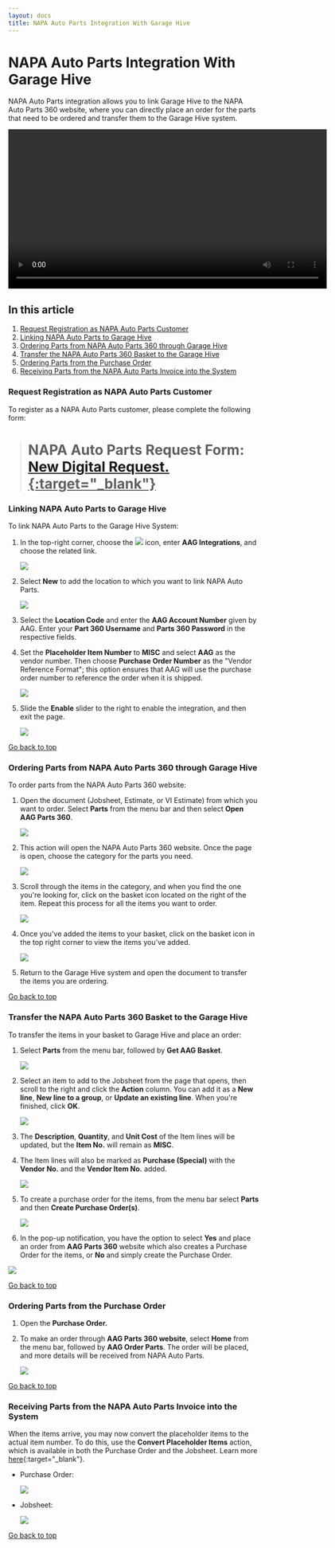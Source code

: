 ```yaml
---
layout: docs
title: NAPA Auto Parts Integration With Garage Hive
---
```


<a name="top"></a>

# NAPA Auto Parts Integration With Garage Hive
NAPA Auto Parts integration allows you to link Garage Hive to the NAPA Auto Parts 360 website, where you can directly place an order for the parts that need to be ordered and transfer them to the Garage Hive system.

<video width="640" controls>
  <source src="https://assets.allianceautomotive.co.uk/m/3638a199fca4a773/original/Parts360-introduction-presentation-GARAGE-HIVE.mp4" type="video/mp4">
  Your browser does not support the video tag.
</video>


## In this article
1. [Request Registration as NAPA Auto Parts Customer](#request-registration-as-napa-auto-parts-customer)
2. [Linking NAPA Auto Parts to Garage Hive](#linking-napa-auto-parts-to-garage-hive)
3. [Ordering Parts from NAPA Auto Parts 360 through Garage Hive](#ordering-parts-from-napa-auto-parts-360-through-garage-hive)
4. [Transfer the NAPA Auto Parts 360 Basket to the Garage Hive](#transfer-the-napa-auto-parts-360-basket-to-the-garage-hive)
5. [Ordering Parts from the Purchase Order](#ordering-parts-from-the-purchase-order)
6. [Receiving Parts from the NAPA Auto Parts Invoice into the System](#receiving-parts-from-the-napa-auto-parts-invoice-into-the-system)


### Request Registration as NAPA Auto Parts Customer
To register as a NAPA Auto Parts customer, please complete the following form:

   > # NAPA Auto Parts Request Form: <ins>[New Digital Request.](https://www.napaautoparts.co.uk/new-digital-request){:target="_blank"}</ins>

### Linking NAPA Auto Parts to Garage Hive
To link NAPA Auto Parts to the Garage Hive System:
1. In the top-right corner, choose the ![](media/search_icon.png) icon, enter **AAG Integrations**, and choose the related link.

   ![](media/garagehive-aag-integration1.png)

2. Select **New** to add the location to which you want to link NAPA Auto Parts.
   
   ![](media/garagehive-aag-integration2.png)
   
3. Select the **Location Code** and enter the **AAG Account Number** given by AAG. Enter your **Part 360 Username** and **Parts 360 Password** in the respective fields.
4. Set the **Placeholder Item Number** to **MISC** and select **AAG** as the vendor number. Then choose **Purchase Order Number** as the "Vendor Reference Format"; this option ensures that AAG will use the purchase order number to reference the order when it is shipped.

   ![](media/garagehive-aag-integration3.png)

5. Slide the **Enable** slider to the right to enable the integration, and then exit the page.

   ![](media/garagehive-aag-integration4.png)

[Go back to top](#top)


### Ordering Parts from NAPA Auto Parts 360 through Garage Hive
To order parts from the NAPA Auto Parts 360 website:
1. Open the document (Jobsheet, Estimate, or VI Estimate) from which you want to order. Select **Parts** from the menu bar and then select **Open AAG Parts 360**.

   ![](media/garagehive-aag-ordering-parts1.png)

2. This action will open the NAPA Auto Parts 360 website. Once the page is open, choose the category for the parts you need.

   ![](media/garagehive-aag-ordering-parts8.png)

3. Scroll through the items in the category, and when you find the one you're looking for, click on the basket icon located on the right of the item. Repeat this process for all the items you want to order.

   ![](media/garagehive-aag-ordering-parts9.png)

4. Once you've added the items to your basket, click on the basket icon in the top right corner to view the items you've added.

   ![](media/garagehive-aag-ordering-parts10.png)

5. Return to the Garage Hive system and open the document to transfer the items you are ordering.

[Go back to top](#top)


### Transfer the NAPA Auto Parts 360 Basket to the Garage Hive
To transfer the items in your basket to Garage Hive and place an order:
1. Select **Parts** from the menu bar, followed by **Get AAG Basket**.

   ![](media/garagehive-aag-ordering-parts2.png)

2. Select an item to add to the Jobsheet from the page that opens, then scroll to the right and click the **Action** column. You can add it as a **New line**, **New line to a group**, or **Update an existing line**. When you're finished, click **OK**.

   ![](media/garagehive-aag-ordering-parts3.png)

3. The **Description**, **Quantity**, and **Unit Cost** of the Item lines will be updated, but the **Item No.** will remain as **MISC**.
4. The Item lines will also be marked as **Purchase (Special)** with the **Vendor No.** and the **Vendor Item No.** added.

   ![](media/garagehive-aag-ordering-parts4.png)

5. To create a purchase order for the items, from the menu bar select **Parts** and then **Create Purchase Order(s)**.

   ![](media/garagehive-aag-ordering-parts5.png)

6.  In the pop-up notification, you have the option to select **Yes** and place an order from **AAG Parts 360** website which also creates a Purchase Order for the items, or **No** and simply create the Purchase Order.

   ![](media/garagehive-aag-ordering-parts6.png)

[Go back to top](#top)


### Ordering Parts from the Purchase Order
1. Open the **Purchase Order.**
2. To make an order through **AAG Parts 360 website**, select **Home** from the menu bar, followed by **AAG Order Parts**. The order will be placed, and more details will be received from NAPA Auto Parts.

   ![](media/garagehive-aag-ordering-parts7.png)

[Go back to top](#top)


### Receiving Parts from the NAPA Auto Parts Invoice into the System
When the items arrive, you may now convert the placeholder items to the actual item number. To do this, use the **Convert Placeholder Items** action, which is available in both the Purchase Order and the Jobsheet. Learn more [here](garagehive-creating-a-placeholder-item.html#convert-a-placeholder-item-to-the-vendor-item-number){:target="_blank"}.

- Purchase Order:

   ![](media/garagehive-aag-placeholder1.png)


- Jobsheet:

   ![](media/garagehive-aag-placeholder2.png)

[Go back to top](#top)